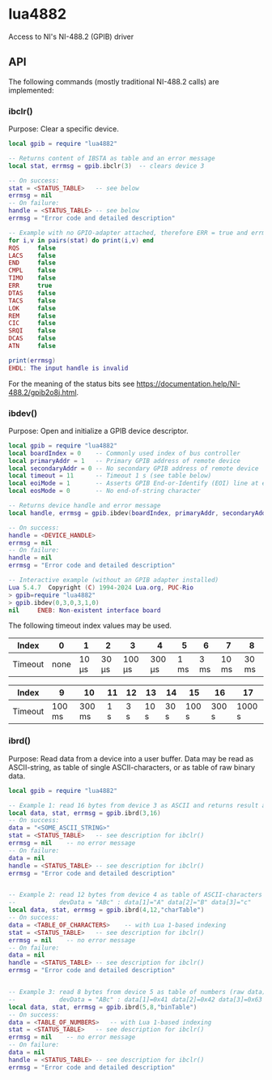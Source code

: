 # lua4882
Access to NI's NI-488.2 (GPIB) driver

## API

The following commands (mostly traditional NI-488.2 calls) are implemented:

### ibclr()

Purpose: Clear a specific device.

```lua
local gpib = require "lua4882"

-- Returns content of IBSTA as table and an error message
local stat, errmsg = gpib.ibclr(3)	-- clears device 3

-- On success:
stat = <STATUS_TABLE>	-- see below
errmsg = nil
-- On failure:
handle = <STATUS_TABLE>	-- see below
errmsg = "Error code and detailed description"

-- Example with no GPIO-adapter attached, therefore ERR = true and errmsg != nil
for i,v in pairs(stat) do print(i,v) end
RQS     false
LACS    false
END     false
CMPL    false
TIMO    false
ERR     true
DTAS    false
TACS    false
LOK     false
REM     false
CIC     false
SRQI    false
DCAS    false
ATN     false

print(errmsg)
EHDL: The input handle is invalid
```

For the meaning of the status bits see https://documentation.help/NI-488.2/gpib2o8j.html.

### ibdev()

Purpose: Open and initialize a GPIB device descriptor.

```lua
local gpib = require "lua4882"
local boardIndex = 0	-- Commonly used index of bus controller
local primaryAddr = 1	-- Primary GPIB address of remote device
local secondaryAddr = 0	-- No secondary GPIB address of remote device
local timeout = 11		-- Timeout 1 s (see table below)
local eoiMode = 1		-- Asserts GPIB End-or-Identify (EOI) line at end of transfer
local eosMode = 0		-- No end-of-string character

-- Returns device handle and error message
local handle, errmsg = gpib.ibdev(boardIndex, primaryAddr, secondaryAddr, timeout, eoiMode, eosMode)

-- On success:
handle = <DEVICE_HANDLE>
errmsg = nil
-- On failure:
handle = nil
errmsg = "Error code and detailed description"

-- Interactive example (without an GPIB adapter installed)
Lua 5.4.7  Copyright (C) 1994-2024 Lua.org, PUC-Rio
> gpib=require "lua4882"
> gpib.ibdev(0,3,0,3,1,0)
nil     ENEB: Non-existent interface board
```

The following timeout index values may be used.

| Index   | 0    | 1     | 2     | 3      | 4      | 5    | 6    | 7     | 8     |
| ------- | ---- | ----- | ----- | ------ | ------ | ---- | ---- | ----- | ----- |
| Timeout | none | 10 µs | 30 µs | 100 µs | 300 µs | 1 ms | 3 ms | 10 ms | 30 ms |

| Index   | 9      | 10     | 11   | 12   | 13   | 14   | 15    | 16    | 17     |
| ------- | ------ | ------ | ---- | ---- | ---- | ---- | ----- | ----- | ------ |
| Timeout | 100 ms | 300 ms | 1 s  | 3 s  | 10 s | 30 s | 100 s | 300 s | 1000 s |

### ibrd()

Purpose: Read data from a device into a user buffer. Data may be read as ASCII-string, as table of single ASCII-characters, or as table of raw binary data.

```lua
local gpib = require "lua4882"

-- Example 1: read 16 bytes from device 3 as ASCII and returns result as string
local data, stat, errmsg = gpib.ibrd(3,16)
-- On success:
data = "<SOME_ASCII_STRING>"
stat = <STATUS_TABLE>	-- see description for ibclr()
errmsg = nil	-- no error message
-- On failure:
data = nil
handle = <STATUS_TABLE>	-- see description for ibclr()
errmsg = "Error code and detailed description"


-- Example 2: read 12 bytes from device 4 as table of ASCII-characters
--            devData = "ABc" : data[1]="A" data[2]="B" data[3]="c"
local data, stat, errmsg = gpib.ibrd(4,12,"charTable")
-- On success:
data = <TABLE_OF_CHARACTERS>	-- with Lua 1-based indexing
stat = <STATUS_TABLE>	-- see description for ibclr()
errmsg = nil	-- no error message
-- On failure:
data = nil
handle = <STATUS_TABLE>	-- see description for ibclr()
errmsg = "Error code and detailed description"


-- Example 3: read 8 bytes from device 5 as table of numbers (raw data)
--            devData = "ABc" : data[1]=0x41 data[2]=0x42 data[3]=0x63
local data, stat, errmsg = gpib.ibrd(5,8,"binTable")
-- On success:
data = <TABLE_OF_NUMBERS>	-- with Lua 1-based indexing
stat = <STATUS_TABLE>	-- see description for ibclr()
errmsg = nil	-- no error message
-- On failure:
data = nil
handle = <STATUS_TABLE>	-- see description for ibclr()
errmsg = "Error code and detailed description"
```

